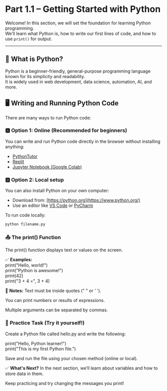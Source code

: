# Part 1.1 – Getting Started with Python

Welcome! In this section, we will set the foundation for learning Python programming.  
We’ll learn what Python is, how to write our first lines of code, and how to use `print()` for output.

---

## 🐍 What is Python?

Python is a beginner-friendly, general-purpose programming language known for its simplicity and readability.  
It is widely used in web development, data science, automation, AI, and more.


## 🖥️ Writing and Running Python Code

There are many ways to run Python code:

### 🅰 Option 1: Online (Recommended for beginners)
You can write and run Python code directly in the browser without installing anything:

- [PythonTutor](https://pythontutor.com/)
- [Replit](https://replit.com/)
- [Jupyter Notebook (Google Colab)](https://colab.research.google.com/)

### 🅱 Option 2: Local setup
You can also install Python on your own computer:

- Download from: [https://python.org](https://www.python.org/)
- Use an editor like [VS Code](https://code.visualstudio.com/) or [PyCharm](https://www.jetbrains.com/pycharm/)

To run code locally:
```bash
python filename.py
```

### 📤 The print() Function
The print() function displays text or values on the screen.

✅ **Examples:**  
print("Hello, world!")  
print("Python is awesome!")  
print(42)  
print("3 + 4 =", 3 + 4)

🧠 **Notes:**
Text must be inside quotes (" " or ' ').

You can print numbers or results of expressions.

Multiple arguments can be separated by commas.

### 📝 **Practice Task (Try it yourself!)**
Create a Python file called hello.py and write the following:

print("Hello, Python learner!")  
print("This is my first Python file.")  

Save and run the file using your chosen method (online or local).

✅ **What's Next?**
In the next section, we’ll learn about variables and how to store data in them.

Keep practicing and try changing the messages you print!
